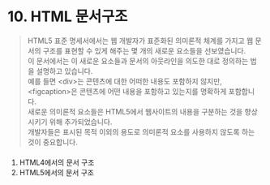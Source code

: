 # 10. HTML 문서구조

> HTML5 표준 명세서에서는 웹 개발자가 표준화된 의미론적 체계를 가지고 웹 문서의 구조를 표현할 수 있게 해주는 몇 개의 새로운 요소들을 선보였습니다.  
> 이 문서에서는 이 새로운 요소들과 문서의 아웃라인을 의도한 대로 정의하는 법을 설명하고 있습니다.  
> 예를 들면 &lt;div&gt;는 콘텐츠에 대한 어떠한 내용도 포함하지 않지만, &lt;figcaption&gt;은 콘텐츠에 어떤 내용을 포함하고 있는지를 명확하게 포함합니다.  
> 새로운 의미론적 요소들은 HTML5에서 웹사이트의 내용을 구분하는 것을 향상시키기 위해 추가되었습니다.  
> 개발자들은 표시된 목적 이외의 용도로 의미론적 요소를 사용하지 않도록 하는 것이 중요합니다.

####  <a id="html4-layout"></a>

1. HTML4에서의 문서 구조
2. HTML5에서의 문서 구조

